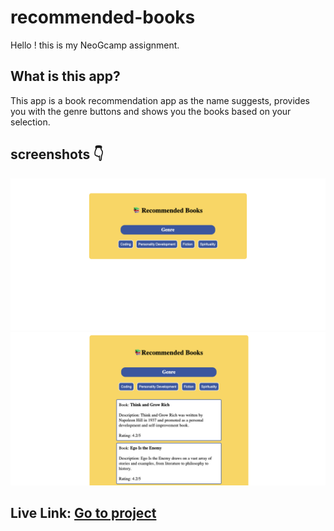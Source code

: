 # recommended-books

Hello ! this is my NeoGcamp assignment. 

## What is this app?

This app is a book recommendation app as the name suggests, provides you with the genre buttons and shows you the books based on your selection. 

## screenshots 👇

![app-screenshot-1](src/book-recomendation-1.png)
![app-screenshot-2](src/book-recommendation-2.png)

## Live Link: [Go to project](https://recommended-books.netlify.app)
